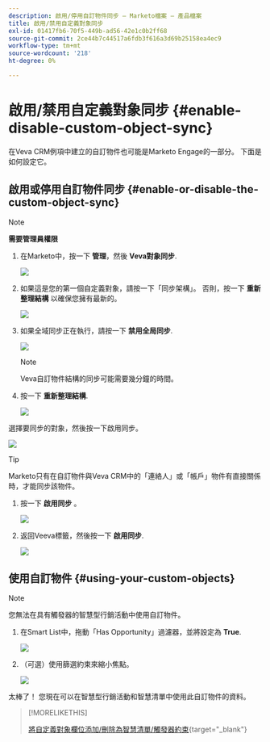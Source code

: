 ```yaml
---
description: 啟用/停用自訂物件同步 — Marketo檔案 — 產品檔案
title: 啟用/禁用自定義對象同步
exl-id: 01417fb6-70f5-449b-ad56-42e1c0b2ff68
source-git-commit: 2ce44b7c44517a6fdb3f616a3d69b25158ea4ec9
workflow-type: tm+mt
source-wordcount: '218'
ht-degree: 0%

---
```


# 啟用/禁用自定義對象同步 {#enable-disable-custom-object-sync}

在Veva CRM例項中建立的自訂物件也可能是Marketo Engage的一部分。 下面是如何設定它。

## 啟用或停用自訂物件同步 {#enable-or-disable-the-custom-object-sync}

>[!NOTE]
>
>**需要管理員權限**

1. 在Marketo中，按一下 **管理**，然後 **Veva對象同步**.

   ![](assets/enable-disable-custom-object-sync-1.png)

1. 如果這是您的第一個自定義對象，請按一下「同步架構」。 否則，按一下 **重新整理結構** 以確保您擁有最新的。

   ![](assets/enable-disable-custom-object-sync-2.png)

1. 如果全域同步正在執行，請按一下 **禁用全局同步**.

   ![](assets/enable-disable-custom-object-sync-3.png)

   >[!NOTE]
   >
   >Veva自訂物件結構的同步可能需要幾分鐘的時間。

1. 按一下 **重新整理結構**.

   ![](assets/enable-disable-custom-object-sync-4.png)

選擇要同步的對象，然後按一下啟用同步。

![](assets/enable-disable-custom-object-sync-5.png)

>[!TIP]
>
>Marketo只有在自訂物件與Veva CRM中的「連絡人」或「帳戶」物件有直接關係時，才能同步該物件。

1. 按一下 **啟用同步** 。

   ![](assets/enable-disable-custom-object-sync-6.png)

1. 返回Veeva標籤，然後按一下 **啟用同步**.

   ![](assets/enable-disable-custom-object-sync-7.png)

## 使用自訂物件 {#using-your-custom-objects}

>[!NOTE]
>
>您無法在具有觸發器的智慧型行銷活動中使用自訂物件。

1. 在Smart List中，拖動「Has Opportunity」過濾器，並將設定為 **True**.

   ![](assets/enable-disable-custom-object-sync-8.png)

1. （可選）使用篩選約束來縮小焦點。

   ![](assets/enable-disable-custom-object-sync-9.png)

太棒了！ 您現在可以在智慧型行銷活動和智慧清單中使用此自訂物件的資料。

>[!MORELIKETHIS]
>
>[將自定義對象欄位添加/刪除為智慧清單/觸發器約束](/help/marketo/product-docs/crm-sync/veeva-crm-sync/sync-details/add-remove-custom-object-field-as-smart-list-trigger-constraints.md){target=&quot;_blank&quot;}
